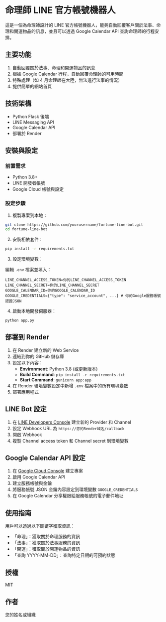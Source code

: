 # 命理師 LINE 官方帳號機器人

這是一個為命理師設計的 LINE 官方帳號機器人，能夠自動回覆客戶關於法事、命理和開運物品的訊息，並且可以透過 Google Calendar API 查詢命理師的行程安排。

## 主要功能

1. 自動回覆關於法事、命理和開運物品的訊息
2. 根據 Google Calendar 行程，自動回覆命理師的可用時間
3. 特殊處理（如 4 月命理師在大陸，無法進行法事的情況）
4. 提供簡單的網站首頁

## 技術架構

- Python Flask 後端
- LINE Messaging API
- Google Calendar API
- 部署於 Render

## 安裝與設定

### 前置需求

- Python 3.8+
- LINE 開發者帳號
- Google Cloud 帳號與設定

### 設定步驟

1. 複製專案到本地：

```bash
git clone https://github.com/yourusername/fortune-line-bot.git
cd fortune-line-bot
```

2. 安裝相依套件：

```bash
pip install -r requirements.txt
```

3. 設定環境變數：

編輯 `.env` 檔案並填入：

```
LINE_CHANNEL_ACCESS_TOKEN=你的LINE_CHANNEL_ACCESS_TOKEN
LINE_CHANNEL_SECRET=你的LINE_CHANNEL_SECRET
GOOGLE_CALENDAR_ID=你的GOOGLE_CALENDAR_ID
GOOGLE_CREDENTIALS={"type": "service_account", ...} # 你的Google服務帳號認證JSON
```

4. 啟動本地開發伺服器：

```bash
python app.py
```

## 部署到 Render

1. 在 Render 建立新的 Web Service
2. 連結到你的 GitHub 儲存庫
3. 設定以下內容：
   - **Environment**: Python 3.8 (或更新版本)
   - **Build Command**: `pip install -r requirements.txt`
   - **Start Command**: `gunicorn app:app`
4. 在 Render 環境變數設定中新增 `.env` 檔案中的所有環境變數
5. 部署應用程式

## LINE Bot 設定

1. 在 [LINE Developers Console](https://developers.line.biz/console/) 建立新的 Provider 和 Channel
2. 設定 Webhook URL 為 `https://您的Render域名/callback`
3. 開啟 Webhook
4. 複製 Channel access token 和 Channel secret 到環境變數

## Google Calendar API 設定

1. 在 [Google Cloud Console](https://console.cloud.google.com/) 建立專案
2. 啟用 Google Calendar API
3. 建立服務帳號與金鑰
4. 將服務帳號 JSON 金鑰內容設定到環境變數 `GOOGLE_CREDENTIALS`
5. 在 Google Calendar 分享權限給服務帳號的電子郵件地址

## 使用指南

用戶可以透過以下關鍵字獲取資訊：

- 「命理」：獲取關於命理服務的資訊
- 「法事」：獲取關於法事服務的資訊
- 「開運」：獲取關於開運物品的資訊
- 「查詢 YYYY-MM-DD」：查詢特定日期的可預約狀態

## 授權

MIT

## 作者

您的姓名或組織 
